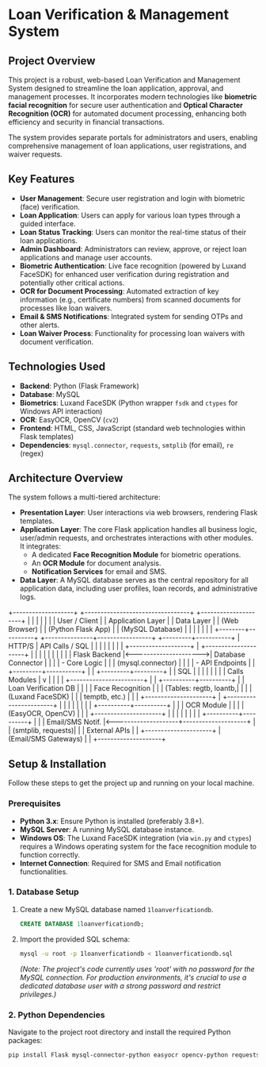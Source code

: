 # Loan Verification & Management System

## Project Overview

This project is a robust, web-based Loan Verification and Management System designed to streamline the loan application, approval, and management processes. It incorporates modern technologies like **biometric facial recognition** for secure user authentication and **Optical Character Recognition (OCR)** for automated document processing, enhancing both efficiency and security in financial transactions.

The system provides separate portals for administrators and users, enabling comprehensive management of loan applications, user registrations, and waiver requests.

## Key Features

* **User Management**: Secure user registration and login with biometric (face) verification.
* **Loan Application**: Users can apply for various loan types through a guided interface.
* **Loan Status Tracking**: Users can monitor the real-time status of their loan applications.
* **Admin Dashboard**: Administrators can review, approve, or reject loan applications and manage user accounts.
* **Biometric Authentication**: Live face recognition (powered by Luxand FaceSDK) for enhanced user verification during registration and potentially other critical actions.
* **OCR for Document Processing**: Automated extraction of key information (e.g., certificate numbers) from scanned documents for processes like loan waivers.
* **Email & SMS Notifications**: Integrated system for sending OTPs and other alerts.
* **Loan Waiver Process**: Functionality for processing loan waivers with document verification.

## Technologies Used

* **Backend**: Python (Flask Framework)
* **Database**: MySQL
* **Biometrics**: Luxand FaceSDK (Python wrapper `fsdk` and `ctypes` for Windows API interaction)
* **OCR**: EasyOCR, OpenCV (`cv2`)
* **Frontend**: HTML, CSS, JavaScript (standard web technologies within Flask templates)
* **Dependencies**: `mysql.connector`, `requests`, `smtplib` (for email), `re` (regex)

## Architecture Overview

The system follows a multi-tiered architecture:

* **Presentation Layer**: User interactions via web browsers, rendering Flask templates.
* **Application Layer**: The core Flask application handles all business logic, user/admin requests, and orchestrates interactions with other modules. It integrates:
    * A dedicated **Face Recognition Module** for biometric operations.
    * An **OCR Module** for document analysis.
    * **Notification Services** for email and SMS.
* **Data Layer**: A MySQL database serves as the central repository for all application data, including user profiles, loan records, and administrative logs.

+-------------------+             +---------------------------------+             +---------------------+
|                   |             |                                 |             |                     |
|  User / Client    |             |       Application Layer         |             |     Data Layer      |
|  (Web Browser)    |             |     (Python Flask App)          |             |   (MySQL Database)  |
|                   |             |                                 |             |                     |
+--------+----------+             +---------------+-----------------+             +---------+-----------+
         | HTTP/S                                   | API Calls / SQL                       |
         |                                          |                                       |
         |                                          |                                       |
         |         +-------------------+            |         +---------------------+       |
         |         |                   |            |         |                     |       |
         |         |   Flask Backend   |<--------------------->| Database Connector |       |
         |         | - Core Logic      |            |         | (mysql.connector)   |       |
         |         | - API Endpoints   |            |         +---------+-----------+       |
         |         +---------+---------+            |                   | SQL               |
         |                   |                      |                   |                   |
         |                   | Calls Modules        |                   v                   |
         |                   |                      |         +-----------------------+     |
         |        +----------+----------+           |         |  Loan Verification DB |     |
         |        | Face Recognition    |           |         | (Tables: regtb, loantb,|    |
         |        | (Luxand FaceSDK)    |           |         |   temptb, etc.)       |     |
         |        +---------------------+           |         +-----------------------+     |
         |                   |                      |
         |                   |                      |
         |        +----------+----------+           |
         |        |     OCR Module      |           |
         |        | (EasyOCR, OpenCV)   |           |
         |        +---------------------+           |
         |                   |                      |
         |                   |                      |
         |        +----------+----------+           |
         |        |  Email/SMS Notif.   |<--------------------+--------------------+
         |        |  (smtplib, requests)|           |         | External APIs        |
         |        +---------------------+                     | (Email/SMS Gateways) |
         |                                                    +--------------------+



## Setup & Installation

Follow these steps to get the project up and running on your local machine.

### Prerequisites

* **Python 3.x**: Ensure Python is installed (preferably 3.8+).
* **MySQL Server**: A running MySQL database instance.
* **Windows OS**: The Luxand FaceSDK integration (via `win.py` and `ctypes`) requires a Windows operating system for the face recognition module to function correctly.
* **Internet Connection**: Required for SMS and Email notification functionalities.

### 1. Database Setup

1.  Create a new MySQL database named `1loanverficationdb`.
    ```sql
    CREATE DATABASE 1loanverficationdb;
    ```
2.  Import the provided SQL schema:
    ```bash
    mysql -u root -p 1loanverficationdb < 1loanverficationdb.sql
    ```
    *(Note: The project's code currently uses 'root' with no password for the MySQL connection. For production environments, it's crucial to use a dedicated database user with a strong password and restrict privileges.)*

### 2. Python Dependencies

Navigate to the project root directory and install the required Python packages:

```bash
pip install Flask mysql-connector-python easyocr opencv-python requests
